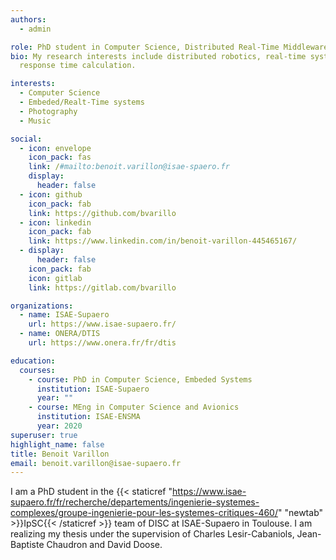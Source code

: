 ```yaml
---
authors:
  - admin

role: PhD student in Computer Science, Distributed Real-Time Middleware
bio: My research interests include distributed robotics, real-time systems and
  response time calculation.

interests:
  - Computer Science
  - Embeded/Realt-Time systems
  - Photography
  - Music

social:
  - icon: envelope
    icon_pack: fas
    link: /#mailto:benoit.varillon@isae-spaero.fr
    display:
      header: false
  - icon: github
    icon_pack: fab
    link: https://github.com/bvarillo
  - icon: linkedin
    icon_pack: fab
    link: https://www.linkedin.com/in/benoit-varillon-445465167/
  - display:
      header: false
    icon_pack: fab
    icon: gitlab
    link: https://gitlab.com/bvarillo

organizations:
  - name: ISAE-Supaero
    url: https://www.isae-supaero.fr/
  - name: ONERA/DTIS
    url: https://www.onera.fr/fr/dtis

education:
  courses:
    - course: PhD in Computer Science, Embeded Systems
      institution: ISAE-Supaero
      year: ""
    - course: MEng in Computer Science and Avionics
      institution: ISAE-ENSMA
      year: 2020
superuser: true
highlight_name: false
title: Benoit Varillon
email: benoit.varillon@isae-supaero.fr
---
```

I am a PhD student in the {{< staticref "https://www.isae-supaero.fr/fr/recherche/departements/ingenierie-systemes-complexes/groupe-ingenierie-pour-les-systemes-critiques-460/" "newtab" >}}IpSC{{< /staticref >}} team of DISC at ISAE-Supaero in Toulouse. I am realizing my thesis under the supervision of Charles Lesir-Cabaniols, Jean-Baptiste Chaudron and David Doose.